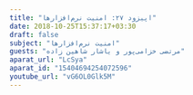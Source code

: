 ```yaml
---
title: "اپیزود ۲۷: امنیت نرم‌افزارها"
date: 2018-10-25T15:37:17+03:30
draft: false
subject: "امنیت نرم‌افزارها"
guests: "مرتضی خزامی‌پور و یاشار شاهین زاده"
aparat_url: "LcSya"
aparat_id: "15404694254072596"
youtube_url: "vG6OL0Glk5M"
---
```

